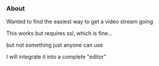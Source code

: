### About

Wanted to find the easiest way to get a video stream going

This works but requires ssl, which is fine...

but not something just anyone can use

I will integrate it into a complete "editor"
